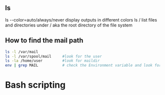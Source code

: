 ## ls
ls --color=auto/always/never   display outputs in different colors 
ls /                           list files and directories under / aka the root directory of the file system

## How to find the mail path
```bash
ls -l /var/mail  
ls -l /var/spool/mail     #look for the user  
ls -la /home/user         #look for maildir
env | grep MAIL           # check the Environment variable and look for MAIL, MAILPATH, MAILDIR
```

# Bash scripting
